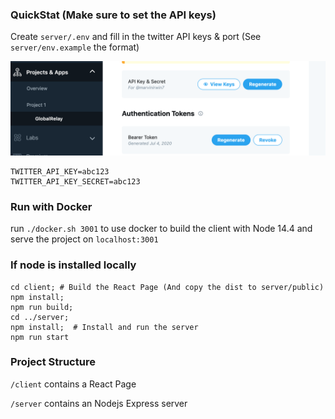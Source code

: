 
### QuickStat (Make sure to set the API keys)

Create `server/.env` and fill in the twitter API keys & port (See `server/env.example` the format)

![Twitter Keys](/twitter-keys.png)

```
TWITTER_API_KEY=abc123
TWITTER_API_KEY_SECRET=abc123
```

### Run with Docker 

run `./docker.sh 3001` to use docker to build the client with Node 14.4 and serve the project on `localhost:3001`


### If node is installed locally
```
cd client; # Build the React Page (And copy the dist to server/public)
npm install; 
npm run build; 
cd ../server; 
npm install;  # Install and run the server
npm run start
```

### Project Structure
`/client` contains a React Page

`/server` contains an Nodejs Express server

